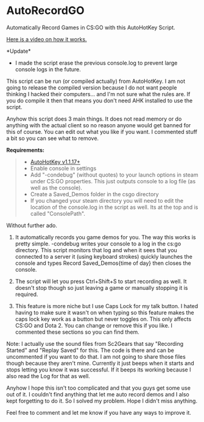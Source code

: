 AutoRecordGO
============

Automatically Record Games in CS:GO with this AutoHotKey Script.

[Here is a video on how it works.][1]

\*Update\*
* I made the script erase the previous console.log to prevent large console logs in the future. 

This script can be run (or compiled actually) from AutoHotKey. I am not going to release the compiled version because I do not want people thinking I hacked their computers... and I'm not sure what the rules are. If you do compile it then that means you don't need AHK installed to use the script. 

Anyhow this script does 3 main things. It does not read memory or do anything with the actual client so no reason anyone would get banned for this of course. You can edit out what you like if you want. I commented stuff a bit so you can see what to remove. 

**Requirements:**
>* [AutoHotKey v1.1.17+](http://ahkscript.org/download/)
>* Enable console in settings
>* Add "-condebug" (without quotes) to your launch options in steam under CS:GO properties. This just outputs console to a log file (as well as the console).
>* Create a Saved_Demos folder in the csgo directory
>* If you changed your steam directory you will need to edit the location of the console.log in the script as well. Its at the top and is called "ConsolePath".

Without further ado. 

1. It automatically records you game demos for you. The way this works is pretty simple. -condebug writes your console to a log in the cs:go directory. This script monitors that log and when it sees that you connected to a server it (using keyboard strokes) quickly launches the console and types Record Saved_Demos\{time of day} then closes the console. 

2. The script will let you press Ctrl+Shift+S to start recording as well. It doesn't stop though so just leaving a game or manually stopping it is required.

3. This feature is more niche but I use Caps Lock for my talk button. I hated having to make sure it wasn't on when typing so this feature makes the caps lock key work as a button but never toggles on. This only affects CS:GO and Dota 2. You can change or remove this if you like. I commented these sections so you can find them.

Note:
I actually use the sound files from Sc2Gears that say "Recording Started" and "Replay Saved" for this. The code is there and can be uncommented if you want to do that. I am not going to share those files though because they aren't mine. Currently it just beeps when it starts and stops letting you know it was successful. If it beeps its working because I also read the Log for that as well.

Anyhow I hope this isn't too complicated and that you guys get some use out of it. I couldn't find anything that let me auto record demos and I also kept forgetting to do it. So I solved my problem. Hope I didn't miss anything.

Feel free to comment and let me know if you have any ways to improve it.

[1]: http://www.youtube.com/watch?v=zOFKdfA8Uyg "YouTube"
